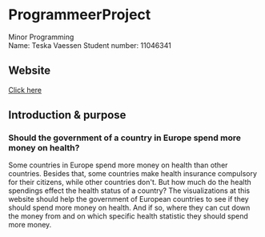 # ProgrammeerProject
Minor Programming<br>
Name: Teska Vaessen
Student number: 11046341

## Website
[Click here](https://teskav.github.io/ProgrammeerProject/)

## Introduction & purpose
### Should the government of a country in Europe spend more money on health?
Some countries in Europe spend more money on health than other countries. Besides that, some countries make health insurance compulsory for their citizens, while other countries don't. But how much do the health spendings effect the health status of a country? The visualizations at this website should help the government of European countries to see if they should spend more money on health. And if so, where they can cut down the money from and on which specific health statistic they should spend more money.
